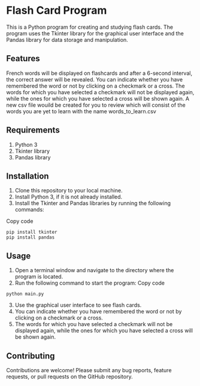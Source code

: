 # Flash Card Program

This is a Python program for creating and studying flash cards. The program uses the Tkinter library for the graphical user interface and the Pandas library for data storage and manipulation.

## Features

French words will be displayed on flashcards and after a 6-second interval, the correct answer will be revealed. You can indicate whether you have remembered the word or not by clicking on a checkmark or a cross. The words for which you have selected a checkmark will not be displayed again, while the ones for which you have selected a cross will be shown again. A new csv file wouild be created for you to review which will consist of the words you are yet to learn with the name words_to_learn.csv

## Requirements

1. Python 3
2. Tkinter library
3. Pandas library

## Installation

1. Clone this repository to your local machine.
2. Install Python 3, if it is not already installed.
3. Install the Tkinter and Pandas libraries by running the following commands:

Copy code
```
pip install tkinter
pip install pandas
```

## Usage

1. Open a terminal window and navigate to the directory where the program is located.
2. Run the following command to start the program:
Copy code
```
python main.py
```

3. Use the graphical user interface to see flash cards.
4. You can indicate whether you have remembered the word or not by clicking on a checkmark or a cross.
5. The words for which you have selected a checkmark will not be displayed again, while the ones for which you have selected a cross will be shown again.

## Contributing

Contributions are welcome! Please submit any bug reports, feature requests, or pull requests on the GitHub repository.
